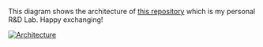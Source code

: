 This diagram shows the architecture of [this repository](https://github.com/Hongbo-Miao/hongbomiao.com) which is my personal R&D Lab. Happy exchanging!

[![Architecture](https://user-images.githubusercontent.com/3375461/226168898-7e10aa5f-6f2c-4ec2-acac-50518963cd12.svg)](https://github.com/Hongbo-Miao/hongbomiao.com)
